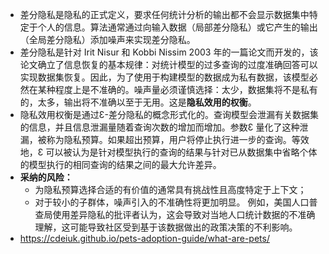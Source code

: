 - 差分隐私是隐私的正式定义，要求任何统计分析的输出都不会显示数据集中特定于个人的信息。算法通常通过向输入数据（局部差分隐私）或它产生的输出（全局差分隐私）添加噪声来实现差分隐私。
- 差分隐私是针对 Irit Nisur 和 Kobbi Nissim 2003 年的一篇论文而开发的，该论文确立了信息恢复的基本规律：对统计模型的过多查询的过度准确回答可以实现数据集恢复。因此，为了使用于构建模型的数据成为私有数据，该模型必然在某种程度上是不准确的。噪声量必须谨慎选择：太少，数据集将不是私有的，太多，输出将不准确以至于无用。这是**隐私效用的权衡**。
- 隐私效用权衡是通过Ɛ-差分隐私的概念形式化的。查询模型会泄漏有关数据集的信息，并且信息泄漏量随着查询次数的增加而增加。参数Ɛ 量化了这种泄漏，被称为隐私预算。如果超出预算，用户将停止执行进一步的查询。等效地，Ɛ 可以被认为是针对模型执行的查询的结果与针对已从数据集中省略个体的模型执行的相同查询的结果之间的最大允许差异。
- **采纳的风险：**
	- 为隐私预算选择合适的有价值的通常具有挑战性且高度特定于上下文；
	- 对于较小的子群体，噪声引入的不准确性将更加明显。 例如，美国人口普查局使用差异隐私的批评者认为，这会导致对当地人口统计数据的不准确理解，这可能导致社区受到基于该数据做出的政策决策的不利影响。
- https://cdeiuk.github.io/pets-adoption-guide/what-are-pets/
